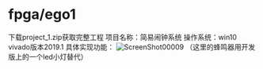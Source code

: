 # fpga/ego1
下载project_1.zip获取完整工程
项目名称：简易闹钟系统
操作系统：win10
vivado版本2019.1
具体实现功能：
![ScreenShot00009](https://user-images.githubusercontent.com/85046315/151135097-2d8a4cf3-4069-444e-bbdd-de3bfac32a84.png)
（这里的蜂鸣器用开发版上的一个led小灯替代）
